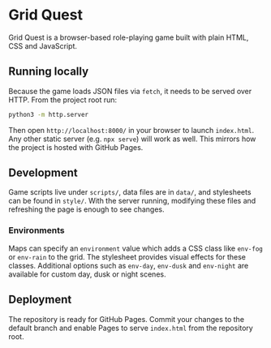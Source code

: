# Grid Quest

Grid Quest is a browser-based role-playing game built with plain HTML, CSS and JavaScript.

## Running locally

Because the game loads JSON files via `fetch`, it needs to be served over HTTP. From the project root run:

```bash
python3 -m http.server
```

Then open `http://localhost:8000/` in your browser to launch `index.html`. Any other static server (e.g. `npx serve`) will work as well. This mirrors how the project is hosted with GitHub Pages.

## Development

Game scripts live under `scripts/`, data files are in `data/`, and stylesheets can be found in `style/`. With the server running, modifying these files and refreshing the page is enough to see changes.

### Environments

Maps can specify an `environment` value which adds a CSS class like `env-fog` or `env-rain` to the grid. The stylesheet provides visual effects for these classes. Additional options such as `env-day`, `env-dusk` and `env-night` are available for custom day, dusk or night scenes.

## Deployment

The repository is ready for GitHub Pages. Commit your changes to the default branch and enable Pages to serve `index.html` from the repository root.
